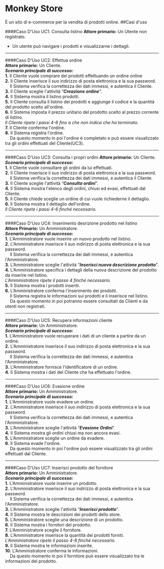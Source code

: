# Monkey Store
È un sito di e-commerce per la vendita di prodotti online.
##Casi d'uso

####Caso D'Uso UC1: Consulta listino
**Attore primario:** Un Utente non registrato.  
+ Un utente può navigare i prodotti e visualizzarne i dettagli.  

_ _ _ _ _
####Caso D'Uso UC2: Effettua ordine  
**Attore primario:** Un Cliente.  
**_Scenario principale di successo:_**  
**1.** Il Cliente vuole comprare dei prodotti effettuando un ordine online  
**2.** Il Cliente inserisce il suo indirizzo di posta elettronica e la sua password.  
&nbsp;&nbsp;&nbsp;&nbsp;Il Sistema verifica la correttezza dei dati immessi, e autentica il Cliente.   
**3.** Il Cliente sceglie l'attività “**_Creazione ordine_**”.  
**4.** Il Sistema mostra il listino prodotti.  
**5.** Il Cliente consulta il listino dei prodotti e aggiunge il codice e la quantità del prodotto scelto all'ordine.  
**6.** Il Sistema imposta il prezzo unitario del prodotto scelto al prezzo corrente di listino.  
_Il Cliente ripete i passi 4-6 fino a che non indica che ha terminato._  
**7.** Il Cliente conferma l'ordine.  
**8.** Il Sistema registra l'ordine.  
&nbsp;&nbsp;&nbsp;&nbsp;Da questo momento in poi l'ordine è completato e può essere visualizzato tra gli ordini  effettuati del Cliente(UC3). 

_ _ _ _ _
####Caso D'Uso UC3: Consulta i propri ordini 
**Attore primario:** Un Cliente.   
**_Scenario principale di successo:_**  
**1.** Il Cliente vuole consultare gli ordini da lui effettuati.  
**2.** Il Cliente inserisce il suo indirizzo di posta elettronica e la sua password.  
&nbsp;&nbsp;&nbsp;&nbsp;Il Sistema verifica la correttezza dei dati immessi, e autentica il Cliente.  
**3.** Il Cliente sceglie l'attività “**_Consulta ordini_**”.  
**4.** Il Sistema mostra l'elenco degli ordini, chiusi ed evasi, effettuati dal Cliente.  
**5.** Il Cliente chiede sceglie un ordine di cui vuole richiederne il dettaglio.  
**6.** Il Sistema mostra il dettaglio dell'ordine.  
_Il Cliente ripete i passi 4-6 finché necessario._  

_ _ _ _ _
####Caso D'Uso UC4: Inserimento desrizione prodotto nel listino  
**Attore Primario:** Un Amministratore.  
**_Scenario principale di successo:_**  
**1.** L'Amministratore vuole inserire un nuovo prodotto nel listino.  
**2.** L'Amministratore inserisce il suo indirizzo di posta elettronica e la sua password.  
&nbsp;&nbsp;&nbsp;&nbsp;Il Sistema verifica la correttezza dei dati immessi, e autentica l'Amministratore.  
**3.** L'Amministratore sceglie l'attività “**_Inserisci nuova descrizione prodotto_**".  
**4.** L'Amministratore specifica i dettagli della nuova descrizione del prodotto da inserire nel listino.   
_L'Amministratore ripete il passo 4 finché necessario._  
**5.** Il Sistema mostra i prodotti inseriti.  
**6.** L'Amministratore conferma l'inserimento dei prodotti.  
&nbsp;&nbsp;&nbsp;&nbsp;Il Sistema registra le informazioni sui prodotti e li inserisce nel listino.  
&nbsp;&nbsp;&nbsp;&nbsp;Da questo momento in poi potranno essere consultati da Clienti e da utenti non registrati.

_ _ _ _ _
####Caso D'Uso UC5: Recupera informazioni cliente  
**Attore primario:** Un Amministratore.  
**_Scenario principale di successo:_**  
**1.** L'Amministratore vuole recuperare i dati di un cliente a partire da un ordine.  
**2.** L'Amministratore inserisce il suo indirizzo di posta elettronica e la sua password.  
&nbsp;&nbsp;&nbsp;&nbsp;Il Sistema verifica la correttezza dei dati immessi, e autentica l'Amministratore.  
**3.** L'Amministratore fornisce l'identificatore di un ordine.  
**4.** Il Sistema mostra i dati del Cliente che ha effettuato l'ordine.  

_ _ _ _ _
####Caso D'Uso UC6: Evasione ordine  
**Attore primario:** Un Amministratore.  
**_Scenario principale di successo:_**  
**1.** L'Amministratore vuole evadere un ordine.  
**2.** L'Amministratore inserisce il suo indirizzo di posta elettronica e la sua password.  
&nbsp;&nbsp;&nbsp;&nbsp;Il Sistema verifica la correttezza dei dati immessi, e autentica l'Amministratore.  
**3.** L'Amministratore sceglie l'attività “**_Evasione Ordini_**”.  
**4.** Il Sistema mostra gli ordini chiusi ma non ancora evasi.  
**5.** L'Amministratore sceglie un ordine da evadere.  
**6.** Il Sistema evade l'ordine.  
&nbsp;&nbsp;&nbsp;&nbsp;Da questo momento in poi l'ordine può essere visualizzato tra gli ordini effettuati dal Cliente. 

_ _ _ _ _
####Caso D'Uso UC7: Inserisci prodotto del fornitore  
**Attore primario:** Un Amministratore.  
**_Scenario principale di successo:_**  
**1.** L'Amministratore vuole inserire un prodotto.    
**2.** L'Amministratore inserisce il suo indirizzo di posta elettronica e la sua password.  
&nbsp;&nbsp;&nbsp;&nbsp;Il Sistema verifica la correttezza dei dati immessi, e autentica l'Amministratore.  
**3.** L'Amministratore sceglie l'attività “**_Inserisci prodotto_**”.  
**4.** Il Sistema mostra le descrizioni dei prodotti dello store.  
**5.** L'Amministratore sceglie una descrizione di un prodotto.  
**6.** Il Sistema mostra i fornitori del prodotto.  
**7.** L'Amministratore sceglie il fornitore.  
**8.** L'Amministratore inserisce la quantità dei prodotti forniti.   
_L'Amministratore ripete il passo 4-8 finché necessario._    
**9.** Il Sistema mostra le informazioni inserite.  
**10.** L'Amministratore conferma le informazioni.  
&nbsp;&nbsp;&nbsp;&nbsp;Da questo momento in poi il fornitore può essere visualizzato tra le informazioni del prodotto. 
